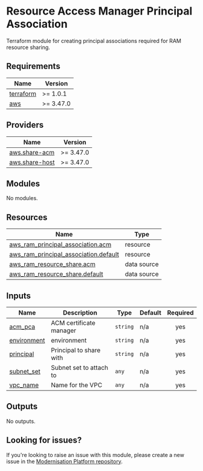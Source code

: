 # Resource Access Manager Principal Association

Terraform module for creating principal associations required for RAM resource sharing.

<!--- BEGIN_TF_DOCS --->
## Requirements

| Name | Version |
|------|---------|
| <a name="requirement_terraform"></a> [terraform](#requirement\_terraform) | >= 1.0.1 |
| <a name="requirement_aws"></a> [aws](#requirement\_aws) | >= 3.47.0 |

## Providers

| Name | Version |
|------|---------|
| <a name="provider_aws.share-acm"></a> [aws.share-acm](#provider\_aws.share-acm) | >= 3.47.0 |
| <a name="provider_aws.share-host"></a> [aws.share-host](#provider\_aws.share-host) | >= 3.47.0 |

## Modules

No modules.

## Resources

| Name | Type |
|------|------|
| [aws_ram_principal_association.acm](https://registry.terraform.io/providers/hashicorp/aws/latest/docs/resources/ram_principal_association) | resource |
| [aws_ram_principal_association.default](https://registry.terraform.io/providers/hashicorp/aws/latest/docs/resources/ram_principal_association) | resource |
| [aws_ram_resource_share.acm](https://registry.terraform.io/providers/hashicorp/aws/latest/docs/data-sources/ram_resource_share) | data source |
| [aws_ram_resource_share.default](https://registry.terraform.io/providers/hashicorp/aws/latest/docs/data-sources/ram_resource_share) | data source |

## Inputs

| Name | Description | Type | Default | Required |
|------|-------------|------|---------|:--------:|
| <a name="input_acm_pca"></a> [acm\_pca](#input\_acm\_pca) | ACM certificate manager | `string` | n/a | yes |
| <a name="input_environment"></a> [environment](#input\_environment) | environment | `string` | n/a | yes |
| <a name="input_principal"></a> [principal](#input\_principal) | Principal to share with | `string` | n/a | yes |
| <a name="input_subnet_set"></a> [subnet\_set](#input\_subnet\_set) | Subnet set to attach to | `any` | n/a | yes |
| <a name="input_vpc_name"></a> [vpc\_name](#input\_vpc\_name) | Name for the VPC | `any` | n/a | yes |

## Outputs

No outputs.

<!--- END_TF_DOCS --->

## Looking for issues?
If you're looking to raise an issue with this module, please create a new issue in the [Modernisation Platform repository](https://github.com/ministryofjustice/modernisation-platform/issues).

